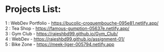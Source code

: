 ﻿# Projects List:

 1 : WebDev Portfolio - https://bucolic-croquembouche-095e81.netlify.app/ <br>
 2 : Tea Shop - https://famous-gumption-05637e.netlify.app/ <br>
 3 : Gym Club - https://rajeshbd99.github.io/Gym_Club/ <br>
 4 : WebDev - https://rajeshbd99.github.io/assignment-01/ <br>
 5 : Bike Zone - https://meek-liger-005794.netlify.app <br> 
